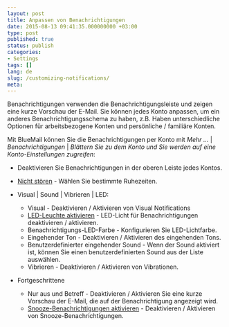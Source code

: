 ```yaml
---
layout: post
title: Anpassen von Benachrichtigungen
date: 2015-08-13 09:41:35.000000000 +03:00
type: post
published: true
status: publish
categories:
- Settings
tags: []
lang: de
slug: /customizing-notifications/
meta:
---
```


Benachrichtigungen verwenden die Benachrichtigungsleiste und zeigen eine kurze Vorschau der E-Mail. Sie können jedes Konto anpassen, um ein anderes Benachrichtigungsschema zu haben, z.B. Haben unterschiedliche Optionen für arbeitsbezogene Konten und persönliche / familiäre Konten.

Mit BlueMail können Sie die Benachrichtigungen per Konto mit *Mehr ...* \| *Benachrichtigungen* \| *Blättern Sie zu dem Konto und Sie werden auf eine Konto-Einstellungen zugreifen*:

* Deaktivieren Sie Benachrichtigungen in der oberen Leiste jedes Kontos.
* [Nicht stören](/disable-notifications-for-given-times/) - Wählen Sie bestimmte Ruhezeiten.
* Visual \| Sound \| Vibrieren \| LED:

    * Visual - Deaktivieren / Aktivieren von Visual Notifications
    * [LED-Leuchte aktivieren](/configure-leds-notification/) - LED-Licht für Benachrichtigungen deaktivieren / aktivieren.
    * Benachrichtigungs-LED-Farbe - Konfigurieren Sie LED-Lichtfarbe.
    * Eingehender Ton - Deaktivieren / Aktivieren des eingehenden Tons.
    * Benutzerdefinierter eingehender Sound - Wenn der Sound aktiviert ist, können Sie einen benutzerdefinierten Sound aus der Liste auswählen.
    * Vibrieren - Deaktivieren / Aktivieren von Vibrationen.
* Fortgeschrittene
    * Nur aus und Betreff - Deaktivieren / Aktivieren Sie eine kurze Vorschau der E-Mail, die auf der Benachrichtigung angezeigt wird.
    * [Snooze-Benachrichtigungen aktivieren](/snooze-notifications-or-reminders/) - Deaktivieren / Aktivieren von Snooze-Benachrichtigungen.
